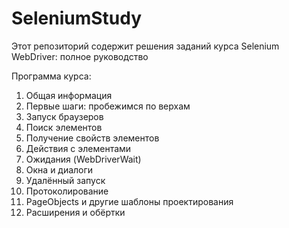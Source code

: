 # SeleniumStudy
Этот репозиторий содержит решения заданий курса
Selenium WebDriver: полное руководство

Программа курса:
1. Общая информация
2. Первые шаги: пробежимся по верхам
3. Запуск браузеров
4. Поиск элементов
5. Получение свойств элементов
6. Действия с элементами
7. Ожидания (WebDriverWait)
8. Окна и диалоги
9. Удалённый запуск
10. Протоколирование
11. PageObjects и другие шаблоны проектирования
12. Расширения и обёртки
